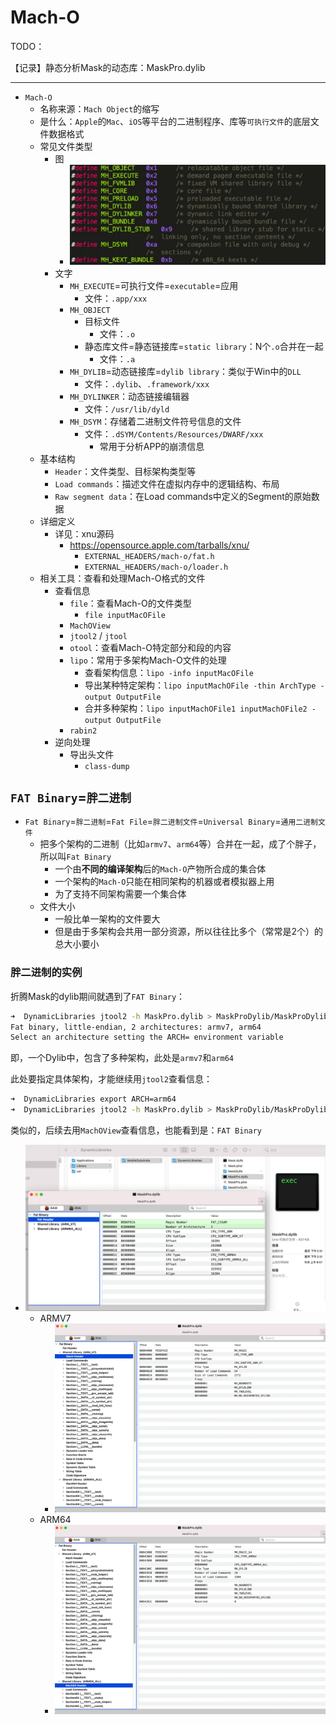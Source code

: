 # Mach-O

TODO：

【记录】静态分析Mask的动态库：MaskPro.dylib

---

* `Mach-O`
  * 名称来源：`Mach Object`的缩写
  * 是什么：`Apple`的`Mac`、`iOS`等平台的二进制程序、库等`可执行文件`的底层文件数据格式
  * 常见文件类型
    * 图
      * ![mach_o_format_files](../../../assets/img/mach_o_format_files.jpg)
    * 文字
      * `MH_EXECUTE`=可执行文件=`executable`=应用
        * 文件：`.app/xxx`
      * `MH_OBJECT`
        * 目标文件
          * 文件：`.o`
        * 静态库文件=静态链接库=`static library`：N个`.o`合并在一起
          * 文件：`.a`
      * `MH_DYLIB`=动态链接库=`dylib library`：类似于Win中的`DLL`
        * 文件：`.dylib`、`.framework/xxx`
      * `MH_DYLINKER`：动态链接编辑器
        * 文件：`/usr/lib/dyld`
      * `MH_DSYM`：存储着二进制文件符号信息的文件
        * 文件：`.dSYM/Contents/Resources/DWARF/xxx`
          * 常用于分析APP的崩溃信息
  * 基本结构
    * `Header`：文件类型、目标架构类型等
    * `Load commands`：描述文件在虚拟内存中的逻辑结构、布局
    * `Raw segment data`：在Load commands中定义的Segment的原始数据
  * 详细定义
    * 详见：xnu源码
      * https://opensource.apple.com/tarballs/xnu/
        * `EXTERNAL_HEADERS/mach-o/fat.h`
        * `EXTERNAL_HEADERS/mach-o/loader.h`
  * 相关工具：查看和处理Mach-O格式的文件
    * 查看信息
      * `file`：查看Mach-O的文件类型
        * `file inputMacOFile`
      * `MachOView`
      * `jtool2` / `jtool`
      * `otool`：查看Mach-O特定部分和段的内容
      * `lipo`：常用于多架构Mach-O文件的处理
        * 查看架构信息：`lipo -info inputMacOFile`
        * 导出某种特定架构：`lipo inputMachOFile -thin ArchType -output OutputFile`
        * 合并多种架构：`lipo inputMachOFile1 inputMachOFile2 -output OutputFile`
      * `rabin2`
    * 逆向处理
      * 导出头文件
        * `class-dump`

## `FAT Binary`=`胖二进制`

* `Fat Binary`=`胖二进制`=`Fat File`=`胖二进制文件`=`Universal Binary`=`通用二进制文件`
  * 把多个架构的二进制（比如`armv7`、`arm64`等）合并在一起，成了个胖子，所以叫`Fat Binary`
    * 一个由**不同的编译架构**后的`Mach-O`产物所合成的集合体
    * 一个架构的`Mach-O`只能在相同架构的机器或者模拟器上用
    * 为了支持不同架构需要一个集合体
  * 文件大小
    * 一般比单一架构的文件要大
    * 但是由于多架构会共用一部分资源，所以往往比多个（常常是2个）的总大小要小

### 胖二进制的实例

折腾Mask的dylib期间就遇到了`FAT Binary`：

```bash
➜  DynamicLibraries jtool2 -h MaskPro.dylib > MaskProDylib/MaskProDylib_jtool2_h_header.txt
Fat binary, little-endian, 2 architectures: armv7, arm64
Select an architecture setting the ARCH= environment variable
```

即，一个Dylib中，包含了多种架构，此处是`armv7`和`arm64`

此处要指定具体架构，才能继续用`jtool2`查看信息：

```bash
➜  DynamicLibraries export ARCH=arm64
➜  DynamicLibraries jtool2 -h MaskPro.dylib > MaskProDylib/MaskProDylib_jtool2_h_header.txt
```

类似的，后续去用`MachOView`查看信息，也能看到是：`FAT Binary`

* ![fat_bin_machoview_header](../../../assets/img/fat_bin_machoview_header.png)
  * ARMV7
    * ![macho_header_fat_armv7](../../../assets/img/macho_header_fat_armv7.png)
  * ARM64
    * ![macho_header_fat_arm64](../../../assets/img/macho_header_fat_arm64.png)
